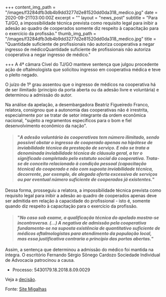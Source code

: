 +++
content_img_path = "/images/f3284dfb3db4b9dd3277d2e81520dd0da318_medico.jpg"
date = 2020-09-21T03:00:00Z
excerpt = ""
layout = "news_post"
subtitle = "Para TJ/GO, a impossibilidade técnica prevista como requisito legal para inibir a adesão ao quadro de cooperados somente diz respeito à capacitação para o exercício da profissão."
thumb_img_path = "/images/f3284dfb3db4b9dd3277d2e81520dd0da318_medico.jpg"
title = "Quantidade suficiente de profissionais não autoriza cooperativa a negar ingresso de médicoQuantidade suficiente de profissionais não autoriza cooperativa a negar ingresso de médico."

+++
A 4ª câmara Cível do TJ/GO manteve sentença que julgou procedente ação de oftalmologista que solicitou ingresso em cooperativa médica e teve o pleito negado.

O juízo de 1º grau assentou que o ingresso de médicos na cooperativa há de ser ilimitado (princípio da porta aberta ou da adesão livre e voluntária) e determinou a admissão do autor.

Na análise da apelação, a desembargadora Beatriz Figueiredo Franco, relatora, consignou que a autonomia das cooperativas não é irrestrita, especialmente por se tratar de setor integrante da ordem econômica nacional, "sujeito a regramentos específicos para o bom e fiel desenvolvimento econômico da nação".

> #### "_A adesão voluntária às cooperativas tem número ilimitado, sendo possível obstar o ingresso de cooperado apenas na hipótese de inviabilidade técnica da prestação de serviço. E não se trata a denominada inviabilidade técnica de cláusula geral, a ter o significado completado pelo estatuto social da cooperativa. Trata-se de conceito relacionado à condição pessoal (capacitação técnica) do cooperado e não com suposta inviabilidade técnica, decorrente, por exemplo, de alegada oferta excessiva de serviços ou por eventual número suficiente de cooperados já existentes._"

Dessa forma, prosseguiu a relatora, a impossibilidade técnica prevista como requisito legal para inibir a adesão ao quadro de cooperados apenas deve ser admitida em relação à capacidade do profissional - isto é, somente quando diz respeito à capacitação para o exercício da profissão.

> #### "_No caso sob exame, a qualificação técnica do apelado mostra-se incontroversa. (...) A negativa de admissão pela cooperativa fundamenta-se na suposta existência de quantitativo suficiente de médicos oftalmologistas para atendimento da população local, mas essa justificativa contraria o princípio das portas abertas._"

Assim, a sentença que determinou a admissão do médico foi mantida na íntegra. O escritório Fernando Sérgio Sônego Cardozo Sociedade Individual de Advocacia patrocinou a causa.

* Processo: 5430179.18.2018.8.09.0029

Veja a [decisão](https://www.migalhas.com.br/arquivos/2020/9/98B2E1D10B3C60_medicocooperado.pdf).

Fonte: [Site Migalhas](https://www.migalhas.com.br/quentes/333693/quantidade-suficiente-de-profissionais-nao-autoriza-cooperativa-a-negar-ingresso-de-medico)